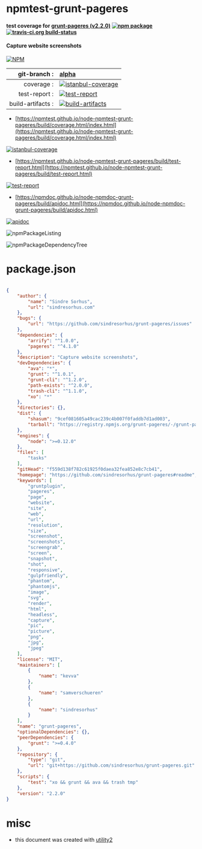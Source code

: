 # npmtest-grunt-pageres

#### test coverage for  [grunt-pageres (v2.2.0)](https://github.com/sindresorhus/grunt-pageres#readme)  [![npm package](https://img.shields.io/npm/v/npmtest-grunt-pageres.svg?style=flat-square)](https://www.npmjs.org/package/npmtest-grunt-pageres) [![travis-ci.org build-status](https://api.travis-ci.org/npmtest/node-npmtest-grunt-pageres.svg)](https://travis-ci.org/npmtest/node-npmtest-grunt-pageres)

#### Capture website screenshots

[![NPM](https://nodei.co/npm/grunt-pageres.png?downloads=true&downloadRank=true&stars=true)](https://www.npmjs.com/package/grunt-pageres)

| git-branch : | [alpha](https://github.com/npmtest/node-npmtest-grunt-pageres/tree/alpha)|
|--:|:--|
| coverage : | [![istanbul-coverage](https://npmtest.github.io/node-npmtest-grunt-pageres/build/coverage.badge.svg)](https://npmtest.github.io/node-npmtest-grunt-pageres/build/coverage.html/index.html)|
| test-report : | [![test-report](https://npmtest.github.io/node-npmtest-grunt-pageres/build/test-report.badge.svg)](https://npmtest.github.io/node-npmtest-grunt-pageres/build/test-report.html)|
| build-artifacts : | [![build-artifacts](https://npmtest.github.io/node-npmtest-grunt-pageres/glyphicons_144_folder_open.png)](https://github.com/npmtest/node-npmtest-grunt-pageres/tree/gh-pages/build)|

- [https://npmtest.github.io/node-npmtest-grunt-pageres/build/coverage.html/index.html](https://npmtest.github.io/node-npmtest-grunt-pageres/build/coverage.html/index.html)

[![istanbul-coverage](https://npmtest.github.io/node-npmtest-grunt-pageres/build/screenCapture.buildCi.browser.%252Ftmp%252Fbuild%252Fcoverage.lib.html.png)](https://npmtest.github.io/node-npmtest-grunt-pageres/build/coverage.html/index.html)

- [https://npmtest.github.io/node-npmtest-grunt-pageres/build/test-report.html](https://npmtest.github.io/node-npmtest-grunt-pageres/build/test-report.html)

[![test-report](https://npmtest.github.io/node-npmtest-grunt-pageres/build/screenCapture.buildCi.browser.%252Ftmp%252Fbuild%252Ftest-report.html.png)](https://npmtest.github.io/node-npmtest-grunt-pageres/build/test-report.html)

- [https://npmdoc.github.io/node-npmdoc-grunt-pageres/build/apidoc.html](https://npmdoc.github.io/node-npmdoc-grunt-pageres/build/apidoc.html)

[![apidoc](https://npmdoc.github.io/node-npmdoc-grunt-pageres/build/screenCapture.buildCi.browser.%252Ftmp%252Fbuild%252Fapidoc.html.png)](https://npmdoc.github.io/node-npmdoc-grunt-pageres/build/apidoc.html)

![npmPackageListing](https://npmtest.github.io/node-npmtest-grunt-pageres/build/screenCapture.npmPackageListing.svg)

![npmPackageDependencyTree](https://npmtest.github.io/node-npmtest-grunt-pageres/build/screenCapture.npmPackageDependencyTree.svg)



# package.json

```json

{
    "author": {
        "name": "Sindre Sorhus",
        "url": "sindresorhus.com"
    },
    "bugs": {
        "url": "https://github.com/sindresorhus/grunt-pageres/issues"
    },
    "dependencies": {
        "arrify": "^1.0.0",
        "pageres": "^4.1.0"
    },
    "description": "Capture website screenshots",
    "devDependencies": {
        "ava": "*",
        "grunt": "^1.0.1",
        "grunt-cli": "^1.2.0",
        "path-exists": "^2.0.0",
        "trash-cli": "^1.1.0",
        "xo": "*"
    },
    "directories": {},
    "dist": {
        "shasum": "9cef081605a49cac239c4b007f0faddb7d1ad003",
        "tarball": "https://registry.npmjs.org/grunt-pageres/-/grunt-pageres-2.2.0.tgz"
    },
    "engines": {
        "node": ">=0.12.0"
    },
    "files": [
        "tasks"
    ],
    "gitHead": "f559d138f782c61925f0daea32fea852e8c7cb41",
    "homepage": "https://github.com/sindresorhus/grunt-pageres#readme",
    "keywords": [
        "gruntplugin",
        "pageres",
        "page",
        "website",
        "site",
        "web",
        "url",
        "resolution",
        "size",
        "screenshot",
        "screenshots",
        "screengrab",
        "screen",
        "snapshot",
        "shot",
        "responsive",
        "gulpfriendly",
        "phantom",
        "phantomjs",
        "image",
        "svg",
        "render",
        "html",
        "headless",
        "capture",
        "pic",
        "picture",
        "png",
        "jpg",
        "jpeg"
    ],
    "license": "MIT",
    "maintainers": [
        {
            "name": "kevva"
        },
        {
            "name": "samverschueren"
        },
        {
            "name": "sindresorhus"
        }
    ],
    "name": "grunt-pageres",
    "optionalDependencies": {},
    "peerDependencies": {
        "grunt": ">=0.4.0"
    },
    "repository": {
        "type": "git",
        "url": "git+https://github.com/sindresorhus/grunt-pageres.git"
    },
    "scripts": {
        "test": "xo && grunt && ava && trash tmp"
    },
    "version": "2.2.0"
}
```



# misc
- this document was created with [utility2](https://github.com/kaizhu256/node-utility2)

